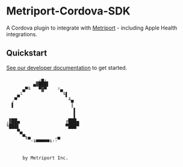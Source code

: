 # Metriport-Cordova-SDK

A Cordova plugin to integrate with
[Metriport](https://github.com/metriport/metriport) - including Apple Health
integrations.

## Quickstart

[See our developer documentation](https://docs.metriport.com/devices-api/more-info/cordova)
to get started.

```
            ,▄,
          ▄▓███▌
      ▄▀╙   ▀▓▀    ²▄
    ▄└               ╙▌
  ,▀                   ╨▄
  ▌                     ║
                         ▌
                         ▌
,▓██▄                 ╔███▄
╙███▌                 ▀███▀
    ▀▄
      ▀╗▄         ,▄
         '╙▀▀▀▀▀╙''


      by Metriport Inc.

```
